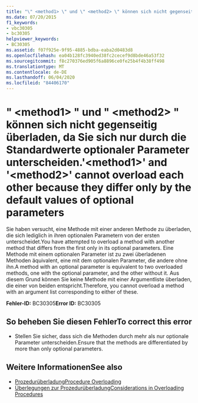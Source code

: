 ```yaml
---
title: "\" <method1> \" und \" <method2> \" können sich nicht gegenseitig überladen, da Sie sich nur durch die Standardwerte optionaler Parameter unterscheiden."
ms.date: 07/20/2015
f1_keywords:
- vbc30305
- bc30305
helpviewer_keywords:
- BC30305
ms.assetid: f07f925e-9f95-4885-bdba-eaba2d0483d8
ms.openlocfilehash: ea04b128fc3940ed38fc2cecef9d8bde46a53f32
ms.sourcegitcommit: f8c270376ed905f6a8896ce0fe25b4f4b38ff498
ms.translationtype: MT
ms.contentlocale: de-DE
ms.lasthandoff: 06/04/2020
ms.locfileid: "84406170"
---
```

# <a name="method1-and-method2-cannot-overload-each-other-because-they-differ-only-by-the-default-values-of-optional-parameters"></a><span data-ttu-id="af2fd-102">" \<method1> " und " \<method2> " können sich nicht gegenseitig überladen, da Sie sich nur durch die Standardwerte optionaler Parameter unterscheiden.</span><span class="sxs-lookup"><span data-stu-id="af2fd-102">'\<method1>' and '\<method2>' cannot overload each other because they differ only by the default values of optional parameters</span></span>
<span data-ttu-id="af2fd-103">Sie haben versucht, eine Methode mit einer anderen Methode zu überladen, die sich lediglich in ihren optionalen Parametern von der ersten unterscheidet.</span><span class="sxs-lookup"><span data-stu-id="af2fd-103">You have attempted to overload a method with another method that differs from the first only in its optional parameters.</span></span> <span data-ttu-id="af2fd-104">Eine Methode mit einem optionalen Parameter ist zu zwei überladenen Methoden äquivalent, eine mit dem optionalen Parameter, die andere ohne ihn.</span><span class="sxs-lookup"><span data-stu-id="af2fd-104">A method with an optional parameter is equivalent to two overloaded methods, one with the optional parameter, and the other without it.</span></span> <span data-ttu-id="af2fd-105">Aus diesem Grund können Sie keine Methode mit einer Argumentliste überladen, die einer von beiden entspricht.</span><span class="sxs-lookup"><span data-stu-id="af2fd-105">Therefore, you cannot overload a method with an argument list corresponding to either of these.</span></span>  
  
 <span data-ttu-id="af2fd-106">**Fehler-ID:** BC30305</span><span class="sxs-lookup"><span data-stu-id="af2fd-106">**Error ID:** BC30305</span></span>  
  
## <a name="to-correct-this-error"></a><span data-ttu-id="af2fd-107">So beheben Sie diesen Fehler</span><span class="sxs-lookup"><span data-stu-id="af2fd-107">To correct this error</span></span>  
  
- <span data-ttu-id="af2fd-108">Stellen Sie sicher, dass sich die Methoden durch mehr als nur optionale Parameter unterscheiden.</span><span class="sxs-lookup"><span data-stu-id="af2fd-108">Ensure that the methods are differentiated by more than only optional parameters.</span></span>  
  
## <a name="see-also"></a><span data-ttu-id="af2fd-109">Weitere Informationen</span><span class="sxs-lookup"><span data-stu-id="af2fd-109">See also</span></span>

- [<span data-ttu-id="af2fd-110">Prozedurüberladung</span><span class="sxs-lookup"><span data-stu-id="af2fd-110">Procedure Overloading</span></span>](../programming-guide/language-features/procedures/procedure-overloading.md)
- [<span data-ttu-id="af2fd-111">Überlegungen zur Prozedurüberladung</span><span class="sxs-lookup"><span data-stu-id="af2fd-111">Considerations in Overloading Procedures</span></span>](../programming-guide/language-features/procedures/considerations-in-overloading-procedures.md)
